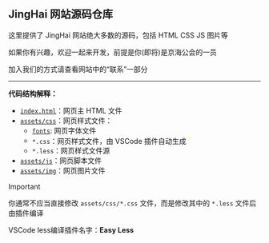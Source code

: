 ## JingHai 网站源码仓库

这里提供了 JingHai 网站绝大多数的源码，包括 HTML CSS JS 图片等

如果你有兴趣，欢迎一起来开发，前提是你(即将)是京海公会的一员

加入我们的方式请查看网站中的“联系”一部分

---

**代码结构解释：**

- [`index.html`](blob/main/index.html)：网页主 HTML 文件
- [`assets/css`](blob/main/assets/css)：网页样式文件：
  - [`fonts`](/blob/main/assets/css/fonts): 网页字体文件
  - `*.css`：网页样式文件，由 VSCode 插件自动生成 <sup><span style="color:yellow">!</span></sup>
  - `*.less`：网页样式文件源
- [`assets/js`](blob/main/assets/js)：网页脚本文件
- [`assets/img`](blob/main/assets/img)：网页图片文件

> [!IMPORTANT]
>
> 你通常不应当直接修改 `assets/css/*.css` 文件，而是修改其中的 `*.less` 文件后由插件编译
>
> VSCode less编译插件名字：**Easy Less**